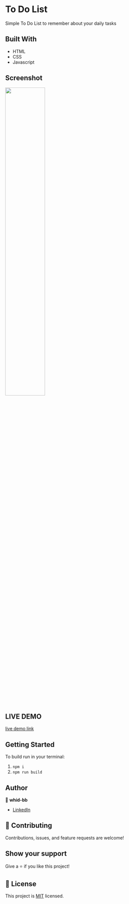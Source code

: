 # To Do List

Simple To Do List to remember about your daily tasks

## Built With

- HTML
- CSS
- Javascript

## Screenshot
<img src="https://user-images.githubusercontent.com/59011105/172654142-f8e3d786-6e5c-44d1-879f-b86accff24bb.png" width=50%>


## LIVE DEMO

[live demo link](https://whid-bb.github.io/to-do-list/)

## Getting Started

To build run in your terminal:

1. `npm i`
2. `npm run build`

## Author

👤 **whid-bb**

- [LinkedIn](https://www.linkedin.com/in/bartosz-ka%C5%BAmierczak-46a810235/)

## 🤝 Contributing

Contributions, issues, and feature requests are welcome!

## Show your support

Give a ⭐️ if you like this project!

## 📝 License

This project is [MIT](./MIT.md) licensed.
